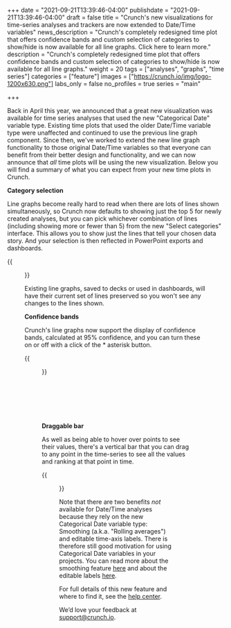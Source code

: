 +++
date = "2021-09-21T13:39:46-04:00"
publishdate = "2021-09-21T13:39:46-04:00"
draft = false
title = "Crunch's new visualizations for time-series analyses and trackers are now extended to Date/Time variables"
news_description = "Crunch's completely redesigned time plot that offers confidence bands and custom selection of categories to show/hide is now available for all line graphs. Click here to learn more."
description = "Crunch's completely redesigned time plot that offers confidence bands and custom selection of categories to show/hide is now available for all line graphs."
weight = 20
tags = ["analyses", "graphs", "time series"]
categories = ["feature"]
images = ["https://crunch.io/img/logo-1200x630.png"]
labs_only = false
no_profiles = true
series = "main"

+++

Back in April this year, we announced that a great new visualization was available for time series analyses that used the new "Categorical Date" variable type. Existing time plots that used the older Date/Time variable type were unaffected and continued to use the previous line graph component. Since then, we've worked to extend the new line graph functionality to those original Date/Time variables so that everyone can benefit from their better design and functionality, and we can now announce that *all* time plots will be using the new visualization. Below you will find a summary of what you can expect from your new time plots in Crunch.

**Category selection**

Line graphs become really hard to read when there are lots of lines shown simultaneously, so Crunch now defaults to showing just the top 5 for newly created analyses, but you can pick whichever combination of lines (including showing more or fewer than 5) from the new "Select categories" interface. This allows you to show just the lines that tell your chosen data story. And your selection is then reflected in PowerPoint exports and dashboards.

{{<figure src="https://crunch.io/dev/features/images/date-time-variables_01.gif" class="img-fluid">}}

Existing line graphs, saved to decks or used in dashboards, will have their current set of lines preserved so you won't see any changes to the lines shown.

**Confidence bands**

Crunch's line graphs now support the display of confidence bands, calculated at 95% confidence, and you can turn these on or off with a click of the * asterisk button.

{{<figure src="https://crunch.io/dev/features/images/date-time-variables_02.gif" class="img-fluid">}}

<div id="draggable" style="padding-top:80px;"></div>

**Draggable bar**

As well as being able to hover over points to see their values, there's a vertical bar that you can drag to any point in the time-series to see all the values and ranking at that point in time.

{{<figure src="https://crunch.io/dev/features/images/date-time-variables_03.gif" class="img-fluid">}}

Note that there are two benefits *not* available for Date/Time analyses because they rely on the new Categorical Date variable type: Smoothing (a.k.a. "Rolling averages") and editable time-axis labels. There is therefore still good motivation for using Categorical Date variables in your projects. You can read more about the smoothing feature [here](https://help.crunch.io/hc/en-us/articles/360053244351-Time-series-smoothing-moving-average-) and about the editable labels [here](https://help.crunch.io/hc/en-us/articles/360050751471-Defining-survey-wave-variables).

For full details of this new feature and where to find it, see the [help center](https://help.crunch.io/hc/en-us/articles/360057226852-Time-series-analysis-with-time-plots).

We’d love your feedback at [support@crunch.io](mailto:support@crunch.io).
